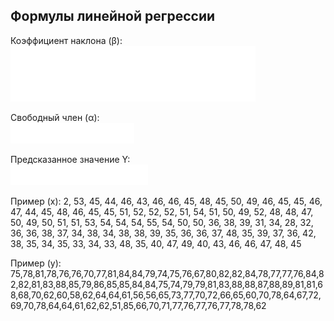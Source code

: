 ## Формулы линейной регрессии

Коэффициент наклона (β):  
![Beta](images/BETA.svg)

Свободный член (α):  
![Alpha](images/ALPHA.svg)

Предсказанное значение Y:  
![Y](images/Y.svg)


Пример (x): 2, 53, 45, 44, 46, 43, 46, 46, 45, 48, 45, 50, 49, 46, 45, 45, 46, 47, 44, 45, 48, 46, 45, 45, 51, 52, 52, 52, 51, 54, 51, 50, 49, 52, 48, 48, 47, 50, 49, 50, 51, 51, 53, 54, 54, 54, 55, 54, 50, 50, 36, 38, 39, 31, 34, 28, 32, 36, 36, 38, 37, 34, 38, 34, 38, 38, 39, 35, 36, 36, 37, 48, 35, 39, 37, 36, 42, 38, 35, 34, 35, 33, 34, 33, 48, 35, 40, 47, 49, 40, 43, 46, 46, 47, 48, 45

Пример (y): 75,78,81,78,76,76,70,77,81,84,84,79,74,75,76,67,80,82,82,84,78,77,77,76,84,82,82,81,83,88,85,79,86,85,85,84,84,75,74,79,79,81,83,88,88,87,88,89,81,81,68,68,70,62,60,58,62,64,64,61,56,56,65,73,77,70,72,66,65,60,70,78,64,67,72,69,70,78,64,64,61,62,62,51,85,66,70,71,77,76,77,76,77,78,78,62
